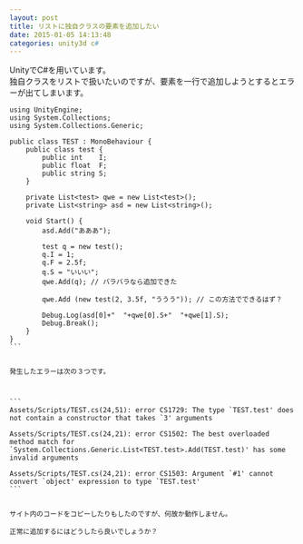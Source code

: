 ```yaml
---
layout: post
title: リストに独自クラスの要素を追加したい
date: 2015-01-05 14:13:48
categories: unity3d c#
---
```

<p>UnityでC#を用いています。<br>
独自クラスをリストで扱いたいのですが、要素を一行で追加しようとするとエラーが出てしまいます。</p>

<pre class="lang-cs prettyprint-override"><code>using UnityEngine;
using System.Collections;
using System.Collections.Generic;

public class TEST : MonoBehaviour {
    public class test {
        public int    I;
        public float  F;
        public string S;
    }

    private List&lt;test&gt; qwe = new List&lt;test&gt;();
    private List&lt;string&gt; asd = new List&lt;string&gt;();

    void Start() {
        asd.Add("あああ");

        test q = new test();
        q.I = 1;
        q.F = 2.5f;
        q.S = "いいい";
        qwe.Add(q); // バラバラなら追加できた

        qwe.Add (new test(2, 3.5f, "ううう")); // この方法でできるはず？

        Debug.Log(asd[0]+"  "+qwe[0].S+"  "+qwe[1].S);
        Debug.Break();
    }
}
```

<p>発生したエラーは次の３つです。</p>

```
Assets/Scripts/TEST.cs(24,51): error CS1729: The type `TEST.test' does not contain a constructor that takes `3' arguments

Assets/Scripts/TEST.cs(24,21): error CS1502: The best overloaded method match for `System.Collections.Generic.List&lt;TEST.test&gt;.Add(TEST.test)' has some invalid arguments

Assets/Scripts/TEST.cs(24,21): error CS1503: Argument `#1' cannot convert `object' expression to type `TEST.test'
```

<p>サイト内のコードをコピーしたりもしたのですが、何故か動作しません。<br>
正常に追加するにはどうしたら良いでしょうか？</p>
